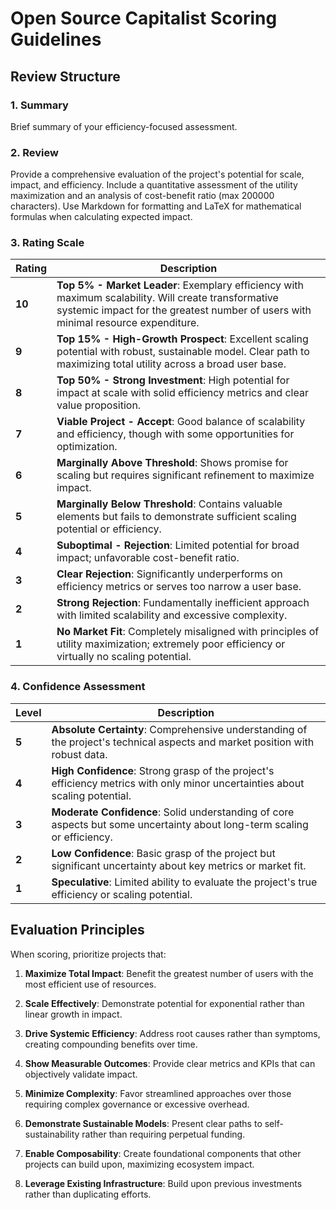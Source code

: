 # Open Source Capitalist Scoring Guidelines

## Review Structure

### 1. Summary
Brief summary of your efficiency-focused assessment.

### 2. Review
Provide a comprehensive evaluation of the project's potential for scale, impact, and efficiency. Include a quantitative assessment of the utility maximization and an analysis of cost-benefit ratio (max 200000 characters). Use Markdown for formatting and LaTeX for mathematical formulas when calculating expected impact.

### 3. Rating Scale

| Rating | Description |
|--------|-------------|
| **10** | **Top 5% - Market Leader**: Exemplary efficiency with maximum scalability. Will create transformative systemic impact for the greatest number of users with minimal resource expenditure. |
| **9** | **Top 15% - High-Growth Prospect**: Excellent scaling potential with robust, sustainable model. Clear path to maximizing total utility across a broad user base. |
| **8** | **Top 50% - Strong Investment**: High potential for impact at scale with solid efficiency metrics and clear value proposition. |
| **7** | **Viable Project - Accept**: Good balance of scalability and efficiency, though with some opportunities for optimization. |
| **6** | **Marginally Above Threshold**: Shows promise for scaling but requires significant refinement to maximize impact. |
| **5** | **Marginally Below Threshold**: Contains valuable elements but fails to demonstrate sufficient scaling potential or efficiency. |
| **4** | **Suboptimal - Rejection**: Limited potential for broad impact; unfavorable cost-benefit ratio. |
| **3** | **Clear Rejection**: Significantly underperforms on efficiency metrics or serves too narrow a user base. |
| **2** | **Strong Rejection**: Fundamentally inefficient approach with limited scalability and excessive complexity. |
| **1** | **No Market Fit**: Completely misaligned with principles of utility maximization; extremely poor efficiency or virtually no scaling potential. |

### 4. Confidence Assessment

| Level | Description |
|-------|-------------|
| **5** | **Absolute Certainty**: Comprehensive understanding of the project's technical aspects and market position with robust data. |
| **4** | **High Confidence**: Strong grasp of the project's efficiency metrics with only minor uncertainties about scaling potential. |
| **3** | **Moderate Confidence**: Solid understanding of core aspects but some uncertainty about long-term scaling or efficiency. |
| **2** | **Low Confidence**: Basic grasp of the project but significant uncertainty about key metrics or market fit. |
| **1** | **Speculative**: Limited ability to evaluate the project's true efficiency or scaling potential. |

## Evaluation Principles

When scoring, prioritize projects that:

1. **Maximize Total Impact**: Benefit the greatest number of users with the most efficient use of resources.
   
2. **Scale Effectively**: Demonstrate potential for exponential rather than linear growth in impact.
   
3. **Drive Systemic Efficiency**: Address root causes rather than symptoms, creating compounding benefits over time.
   
4. **Show Measurable Outcomes**: Provide clear metrics and KPIs that can objectively validate impact.
   
5. **Minimize Complexity**: Favor streamlined approaches over those requiring complex governance or excessive overhead.
   
6. **Demonstrate Sustainable Models**: Present clear paths to self-sustainability rather than requiring perpetual funding.
   
7. **Enable Composability**: Create foundational components that other projects can build upon, maximizing ecosystem impact.
   
8. **Leverage Existing Infrastructure**: Build upon previous investments rather than duplicating efforts.
